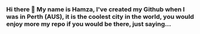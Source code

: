 ### Hi there 👋 My name is Hamza, I've created my Github when I was in Perth (AUS), it is the coolest city in the world, you would enjoy more my repo if you would be there, just saying...

<!--
**HamzaInPerth/hamzainperth** is a ✨ _special_ ✨ repository because its `README.md` (this file) appears on your GitHub profile.

Here are some ideas to get you started:

- 🔭 I’m currently working on ...
- 🌱 I’m currently learning ...
- 👯 I’m looking to collaborate on ...
- 🤔 I’m looking for help with ...
- 💬 Ask me about ...
- 📫 How to reach me: ...
- 😄 Pronouns: ...
- ⚡ Fun fact: ...
-->
